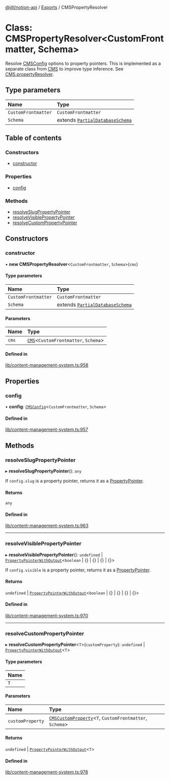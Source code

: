 [@jitl/notion-api](../README.md) / [Exports](../modules.md) / CMSPropertyResolver

# Class: CMSPropertyResolver<CustomFrontmatter, Schema\>

Resolve [CMSConfig](../interfaces/CMSConfig.md) options to property pointers.
This is implemented as a separate class from [CMS](CMS.md) to improve type inference.
See [CMS.propertyResolver](CMS.md#propertyresolver).

## Type parameters

| Name | Type |
| :------ | :------ |
| `CustomFrontmatter` | `CustomFrontmatter` |
| `Schema` | extends [`PartialDatabaseSchema`](../modules.md#partialdatabaseschema) |

## Table of contents

### Constructors

- [constructor](CMSPropertyResolver.md#constructor)

### Properties

- [config](CMSPropertyResolver.md#config)

### Methods

- [resolveSlugPropertyPointer](CMSPropertyResolver.md#resolveslugpropertypointer)
- [resolveVisiblePropertyPointer](CMSPropertyResolver.md#resolvevisiblepropertypointer)
- [resolveCustomPropertyPointer](CMSPropertyResolver.md#resolvecustompropertypointer)

## Constructors

### constructor

• **new CMSPropertyResolver**<`CustomFrontmatter`, `Schema`\>(`cms`)

#### Type parameters

| Name | Type |
| :------ | :------ |
| `CustomFrontmatter` | `CustomFrontmatter` |
| `Schema` | extends [`PartialDatabaseSchema`](../modules.md#partialdatabaseschema) |

#### Parameters

| Name | Type |
| :------ | :------ |
| `cms` | [`CMS`](CMS.md)<`CustomFrontmatter`, `Schema`\> |

#### Defined in

[lib/content-management-system.ts:958](https://github.com/justjake/monorepo/blob/main/packages/notion-api/src/lib/content-management-system.ts#L958)

## Properties

### config

• **config**: [`CMSConfig`](../interfaces/CMSConfig.md)<`CustomFrontmatter`, `Schema`\>

#### Defined in

[lib/content-management-system.ts:957](https://github.com/justjake/monorepo/blob/main/packages/notion-api/src/lib/content-management-system.ts#L957)

## Methods

### resolveSlugPropertyPointer

▸ **resolveSlugPropertyPointer**(): `any`

If `config.slug` is a property pointer, returns it as a [PropertyPointer](../interfaces/PropertyPointer.md).

#### Returns

`any`

#### Defined in

[lib/content-management-system.ts:963](https://github.com/justjake/monorepo/blob/main/packages/notion-api/src/lib/content-management-system.ts#L963)

___

### resolveVisiblePropertyPointer

▸ **resolveVisiblePropertyPointer**(): `undefined` \| [`PropertyPointerWithOutput`](../modules.md#propertypointerwithoutput)<`boolean` \| {} \| {} \| {} \| {}\>

If `config.visible` is a property pointer, returns it as a [PropertyPointer](../interfaces/PropertyPointer.md).

#### Returns

`undefined` \| [`PropertyPointerWithOutput`](../modules.md#propertypointerwithoutput)<`boolean` \| {} \| {} \| {} \| {}\>

#### Defined in

[lib/content-management-system.ts:970](https://github.com/justjake/monorepo/blob/main/packages/notion-api/src/lib/content-management-system.ts#L970)

___

### resolveCustomPropertyPointer

▸ **resolveCustomPropertyPointer**<`T`\>(`customProperty`): `undefined` \| [`PropertyPointerWithOutput`](../modules.md#propertypointerwithoutput)<`T`\>

#### Type parameters

| Name |
| :------ |
| `T` |

#### Parameters

| Name | Type |
| :------ | :------ |
| `customProperty` | [`CMSCustomProperty`](../modules.md#cmscustomproperty)<`T`, `CustomFrontmatter`, `Schema`\> |

#### Returns

`undefined` \| [`PropertyPointerWithOutput`](../modules.md#propertypointerwithoutput)<`T`\>

#### Defined in

[lib/content-management-system.ts:978](https://github.com/justjake/monorepo/blob/main/packages/notion-api/src/lib/content-management-system.ts#L978)
